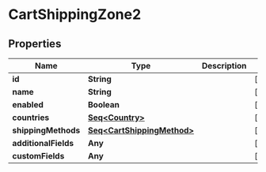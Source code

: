 

# CartShippingZone2


## Properties

Name | Type | Description | Notes
------------ | ------------- | ------------- | -------------
**id** | **String** |  |  [optional]
**name** | **String** |  |  [optional]
**enabled** | **Boolean** |  |  [optional]
**countries** | [**Seq&lt;Country&gt;**](Country.md) |  |  [optional]
**shippingMethods** | [**Seq&lt;CartShippingMethod&gt;**](CartShippingMethod.md) |  |  [optional]
**additionalFields** | **Any** |  |  [optional]
**customFields** | **Any** |  |  [optional]



